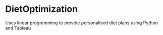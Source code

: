 # DietOptimization
Uses linear programming to provide personalised diet plans using Python and Tableau
